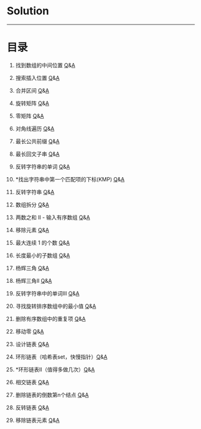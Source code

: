 # Solution
***
# 目录
1. 找到数组的中间位置 [Q](https://leetcode.cn/problems/find-the-middle-index-in-array/description/)&[A](src/com/jackson/solution/question/Question1991.java)
2. 搜索插入位置 [Q](https://leetcode.cn/problems/search-insert-position/description/)&[A](src/com/jackson/solution/question/Question35.java)
3. 合并区间 [Q](https://leetcode.cn/problems/merge-intervals/description/)&[A](src/com/jackson/solution/question/Question56.java)  

4. 旋转矩阵 [Q](https://leetcode.cn/problems/rotate-image/)&[A](src/com/jackson/solution/question/Question48.java)
5. 零矩阵 [Q](https://leetcode.cn/problems/zero-matrix-lcci/)&[A](src/com/jackson/solution/interview/InQuestion0108.java)
6. 对角线遍历 [Q](https://leetcode.cn/problems/diagonal-traverse/description/)&[A](src/com/jackson/solution/question/Question498.java)  

7. 最长公共前缀 [Q](https://leetcode.cn/problems/longest-common-prefix/description/)&[A](src/com/jackson/solution/question/Question14.java)
8. 最长回文子串 [Q](https://leetcode.cn/problems/longest-palindromic-substring/description/)&[A](src/com/jackson/solution/question/Question5.java)
9. 反转字符串的单词 [Q](https://leetcode.cn/problems/reverse-words-in-a-string/description/)&[A](src/com/jackson/solution/question/Question151.java)
10. *找出字符串中第一个匹配项的下标(KMP) [Q](https://leetcode.cn/problems/find-the-index-of-the-first-occurrence-in-a-string/description/)&[A](src/com/jackson/solution/question/Question28.java)  

11. 反转字符串 [Q](https://leetcode.cn/problems/reverse-string/description/)&[A](src/com/jackson/solution/question/Question344.java)
12. 数组拆分 [Q](https://leetcode.cn/problems/array-partition/)&[A](src/com/jackson/solution/question/Question561.java)
13. 两数之和 II - 输入有序数组 [Q](https://leetcode.cn/problems/two-sum-ii-input-array-is-sorted/description/)&[A](src/com/jackson/solution/question/Question167.java)  

14. 移除元素 [Q](https://leetcode.cn/problems/remove-element/description/)&[A](src/com/jackson/solution/question/Question27.java)
15. 最大连续 1 的个数 [Q](https://leetcode.cn/problems/max-consecutive-ones/description/)&[A](src/com/jackson/solution/question/Question485.java)
16. 长度最小的子数组 [Q](https://leetcode.cn/problems/minimum-size-subarray-sum/description/)&[A](src/com/jackson/solution/question/Question209.java)  

17. 杨辉三角 [Q](https://leetcode.cn/problems/pascals-triangle/description/)&[A](src/com/jackson/solution/question/Question118.java)
18. 杨辉三角II [Q](https://leetcode.cn/problems/pascals-triangle-ii/solutions/601082/yang-hui-san-jiao-ii-by-leetcode-solutio-shuk/)&[A](src/com/jackson/solution/question/Question119.java)
19. 反转字符串中的单词III [Q](https://leetcode.cn/problems/reverse-words-in-a-string-iii/description/)&[A](src/com/jackson/solution/question/Question557.java)
20. 寻找旋转排序数组中的最小值 [Q](https://leetcode.cn/problems/find-minimum-in-rotated-sorted-array/description/)&[A](src/com/jackson/solution/question/Question153.java)
21. 删除有序数组中的重复项 [Q](https://leetcode.cn/problems/remove-duplicates-from-sorted-array/description/)&[A](src/com/jackson/solution/question/Question26.java)
22. 移动零 [Q](https://leetcode.cn/problems/move-zeroes/description/)&[A](src/com/jackson/solution/question/Question283.java)  

23. 设计链表 [Q](https://leetcode.cn/problems/design-linked-list/description/)&[A](src/com/jackson/solution/question/Question707.java)
24. 环形链表（哈希表set，快慢指针）[Q](https://leetcode.cn/problems/linked-list-cycle/description/)&[A](src/com/jackson/solution/question/Question141.java)
25. *环形链表II（值得多做几次）[Q](https://leetcode.cn/problems/linked-list-cycle-ii/solutions/)&[A](src/com/jackson/solution/question/Question142.java)
26. 相交链表 [Q](https://leetcode.cn/problems/intersection-of-two-linked-lists/description/)&[A](src/com/jackson/solution/question/Question160.java)
27. 删除链表的倒数第n个结点 [Q](https://leetcode.cn/problems/remove-nth-node-from-end-of-list/description/)&[A](src/com/jackson/solution/question/Question19.java)

28. 反转链表 [Q](https://leetcode.cn/problems/reverse-linked-list/description/)&[A](src/com/jackson/solution/question/Question206.java)
29. 移除链表元素 [Q](https://leetcode.cn/problems/remove-linked-list-elements/description/)&[A](src/com/jackson/solution/question/Question203.java)